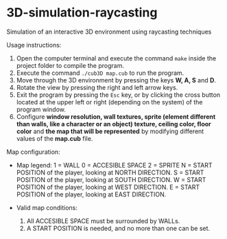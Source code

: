 # 3D-simulation-raycasting
Simulation of an interactive 3D environment using raycasting techniques

Usage instructions:

1. Open the computer terminal and execute the command `make` inside the project folder to compile the program.
2. Execute the command `./cub3D map.cub` to run the program.
3. Move through the 3D environment by pressing the keys **W, A, S** and **D**.
4. Rotate the view by pressing the right and left arrow keys.
5. Exit the program by pressing the `Esc` key, or by clicking the cross button located at the upper left or right (depending on the system) of the program window.
6. Configure **window resolution, wall textures, sprite (element different than walls, like a character or an object) texture, ceiling color, floor color** and **the map that will be represented** by modifying different values of the **map.cub** file.

Map configuration:

- Map legend:
	1 = WALL
	0 = ACCESIBLE SPACE
	2 = SPRITE
	N = START POSITION of the player, looking at NORTH DIRECTION.
	S = START POSITION of the player, looking at SOUTH DIRECTION.
	W = START POSITION of the player, looking at WEST DIRECTION.
	E = START POSITION of the player, looking at EAST DIRECTION.

- Valid map conditions:
	1. All ACCESIBLE SPACE must be surrounded by WALLs.
	2. A START POSITION is needed, and no more than one can be set.
